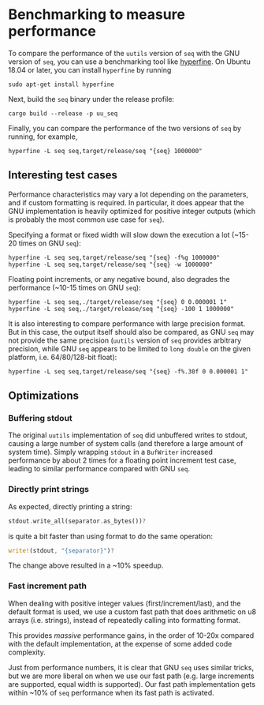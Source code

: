 # Benchmarking to measure performance

To compare the performance of the `uutils` version of `seq` with the
GNU version of `seq`, you can use a benchmarking tool like
[hyperfine][0]. On Ubuntu 18.04 or later, you can install `hyperfine` by
running

```shell
sudo apt-get install hyperfine
```

Next, build the `seq` binary under the release profile:

```shell
cargo build --release -p uu_seq
```

Finally, you can compare the performance of the two versions of `seq`
by running, for example,

```shell
hyperfine -L seq seq,target/release/seq "{seq} 1000000"
```

## Interesting test cases

Performance characteristics may vary a lot depending on the parameters,
and if custom formatting is required. In particular, it does appear
that the GNU implementation is heavily optimized for positive integer
outputs (which is probably the most common use case for `seq`).

Specifying a format or fixed width will slow down the
execution a lot (~15-20 times on GNU `seq`):
```shell
hyperfine -L seq seq,target/release/seq "{seq} -f%g 1000000"
hyperfine -L seq seq,target/release/seq "{seq} -w 1000000"
```

Floating point increments, or any negative bound, also degrades the
performance (~10-15 times on GNU `seq`):
```shell
hyperfine -L seq seq,./target/release/seq "{seq} 0 0.000001 1"
hyperfine -L seq seq,./target/release/seq "{seq} -100 1 1000000"
```

It is also interesting to compare performance with large precision
format. But in this case, the output itself should also be compared,
as GNU `seq` may not provide the same precision (`uutils` version of
`seq` provides arbitrary precision, while GNU `seq` appears to be
limited to `long double` on the given platform, i.e. 64/80/128-bit
float):
```shell
hyperfine -L seq seq,target/release/seq "{seq} -f%.30f 0 0.000001 1"
```

## Optimizations

### Buffering stdout

The original `uutils` implementation of `seq` did unbuffered writes
to stdout, causing a large number of system calls (and therefore a large amount
of system time). Simply wrapping `stdout` in a `BufWriter` increased performance
by about 2 times for a floating point increment test case, leading to similar
performance compared with GNU `seq`.

### Directly print strings

As expected, directly printing a string:
```rust
stdout.write_all(separator.as_bytes())?
```
is quite a bit faster than using format to do the same operation:
```rust
write!(stdout, "{separator}")?
```

The change above resulted in a ~10% speedup.

### Fast increment path

When dealing with positive integer values (first/increment/last), and
the default format is used, we use a custom fast path that does arithmetic
on u8 arrays (i.e. strings), instead of repeatedly calling into
formatting format.

This provides _massive_ performance gains, in the order of 10-20x compared
with the default implementation, at the expense of some added code complexity.

Just from performance numbers, it is clear that GNU `seq` uses similar
tricks, but we are more liberal on when we use our fast path (e.g. large
increments are supported, equal width is supported). Our fast path
implementation gets within ~10% of `seq` performance when its fast
path is activated.

[0]: https://github.com/sharkdp/hyperfine
